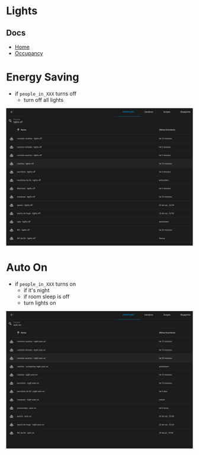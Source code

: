 
# Lights

## Docs
- [Home](./readme.md)
- [Occupancy](./occupancy.md)


# Energy Saving

- if `people_in_XXX` turns off
  - turn off all lights

![img.png](img.png)


# Auto On

- if `people_in_XXX` turns on
  - if it's night
  - if room sleep is off
  - turn lights on

![img_1.png](img_1.png)